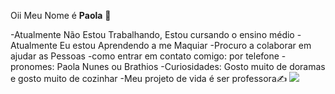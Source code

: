 Oii Meu Nome é **Paola** 🖤

-Atualmente Não Estou Trabalhando, Estou cursando o ensino médio
-Atualmente Eu estou Aprendendo a me Maquiar
-Procuro a colaborar em ajudar as Pessoas
-como entrar em contato comigo: por telefone
-pronomes: Paola Nunes ou Brathios
-Curiosidades: Gosto muito de doramas e gosto muito de cozinhar
-Meu projeto de vida é ser professora✍️
![](https://media.tenor.com/hW_mTYy_zS4AAAAi/gojo-satoru.gif)
